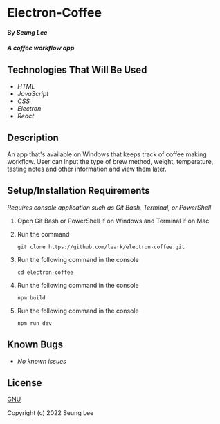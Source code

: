 # Electron-Coffee

#### By _Seung Lee_

#### _A coffee workflow app_

## Technologies That Will Be Used

* _HTML_
* _JavaScript_
* _CSS_
* _Electron_
* _React_

## Description

An app that's available on Windows that keeps track of coffee making workflow. User can input the type of brew method, weight, temperature, tasting notes and other information and view them later.

## Setup/Installation Requirements

_Requires console application such as Git Bash, Terminal, or PowerShell_

1. Open Git Bash or PowerShell if on Windows and Terminal if on Mac
2. Run the command

    ``git clone https://github.com/leark/electron-coffee.git``

3. Run the following command in the console

    ``cd electron-coffee``

4. Run the following command in the console

    ``npm build``

5. Run the following command in the console

    ``npm run dev``

## Known Bugs

* _No known issues_

## License

[GNU](/LICENSE)

Copyright (c) 2022 Seung Lee
